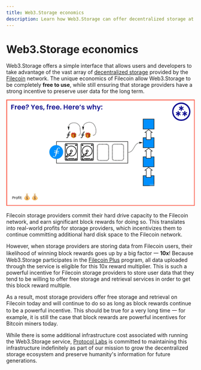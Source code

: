 ```yaml
---
title: Web3.Storage economics
description: Learn how Web3.Storage can offer decentralized storage at no cost by leveraging the unique economics of the Filecoin network.
---
```


# Web3.Storage economics

Web3.Storage offers a simple interface that allows users and developers to take advantage of the vast array of [decentralized storage][concepts-decentralized-storage] provided by the [Filecoin][fil] network. The unique economics of Filecoin allow Web3.Storage to be completely **free to use**, while still ensuring that storage providers have a strong incentive to preserve user data for the long term.

![An animation showing the increased profits available to Filecoin storage providers who store useful data.](./images/web3-storage-fil-plus.gif)

Filecoin storage providers commit their hard drive capacity to the Filecoin network, and earn significant block rewards for doing so. This translates into real-world profits for storage providers, which incentivizes them to continue committing additional hard disk space to the Filecoin network.

However, when storage providers are storing data from Filecoin users, their likelihood of winning block rewards goes up by a big factor 一 **10x**! Because Web3.Storage participates in the [Filecoin Plus][fil-plus] program, all data uploaded through the service is eligible for this 10x reward multiplier. This is such a powerful incentive for Filecoin storage providers to store user data that they tend to be willing to offer free storage and retrieval services in order to get this block reward multiple.

As a result, most storage providers offer free storage and retrieval on Filecoin today and will continue to do so as long as block rewards continue to be a powerful incentive. This should be true for a very long time 一 for example, it is still the case that block rewards are powerful incentives for Bitcoin miners today.

While there is some additional infrastructure cost associated with running the Web3.Storage service, [Protocol Labs][pl] is committed to maintaining this infrastructure indefinitely as part of our mission to grow the decentralized storage ecosystem and preserve humanity's information for future generations.

[concepts-decentralized-storage]: ./decentralized-storage.md

[pl]: https://protocol.ai
[fil]: https://filecoin.io
[fil-plus]: https://docs.filecoin.io/store/filecoin-plus/
